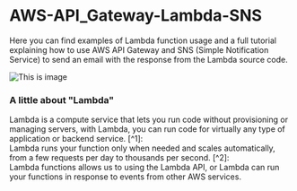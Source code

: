 # AWS-API_Gateway-Lambda-SNS

Here you can find examples of Lambda function usage and a full tutorial explaining how to use AWS API Gateway and SNS (Simple Notification Service) to send an email with the response from the Lambda source code.

![This is image](https://user-images.githubusercontent.com/6509926/52906603-cbb6cb80-3214-11e9-8a97-a5ea2d4036d3.png)

### **A little about "Lambda"**
Lambda is a compute service that lets you run code without provisioning or managing servers, with Lambda, you can run code for virtually any type of application or backend service.  [^1]:  
Lambda runs your function only when needed and scales automatically, from a few requests per day to thousands per second.  [^2]:  
Lambda functions allows us to using the Lambda API, or Lambda can run your functions in response to events from other AWS services. 
